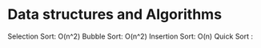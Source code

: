 # Data structures and Algorithms 
Selection Sort: O(n^2)
Bubble Sort: O(n^2)
Insertion Sort: O(n)
Quick Sort : 